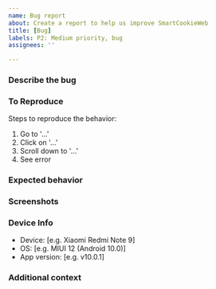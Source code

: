 ```yaml
---
name: Bug report
about: Create a report to help us improve SmartCookieWeb
title: [Bug]
labels: P2: Medium priority, bug
assignees: ''

---
```


<!-- Right after [Bug] you should add a simple title describing the bug, e.g. [Bug] The app has crashed. -->

<!-- Please only add more than one topic to the issue if they are directly related. New issues must be created for each different topic. -->

<!-- The comments between these brackets won't show up in the submitted issue (as you can see in the Preview). -->


### Describe the bug
<!-- A clear and concise description of what the bug is. -->

### To Reproduce
Steps to reproduce the behavior:
1. Go to '...'
2. Click on '...'
3. Scroll down to '...'
4. See error

### Expected behavior
<!-- A clear and concise description of what you expected to happen. -->

### Screenshots
<!-- If applicable, add screenshots or a screen recording to help explain your problem. -->

### Device Info
 - Device: [e.g. Xiaomi Redmi Note 9]
 - OS: [e.g. MIUI 12 (Android 10.0)]
 - App version: [e.g. v10.0.1]

### Additional context
<!-- Add any other context about the problem here. -->
